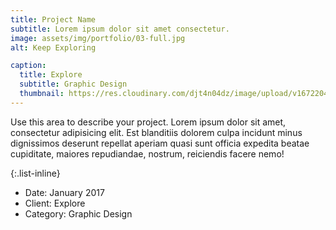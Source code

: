 ```yaml
---
title: Project Name
subtitle: Lorem ipsum dolor sit amet consectetur.
image: assets/img/portfolio/03-full.jpg
alt: Keep Exploring

caption:
  title: Explore
  subtitle: Graphic Design
  thumbnail: https://res.cloudinary.com/djt4n04dz/image/upload/v1672204854/iqr1sn0nlp2hzblsmwpl.jpg
---
```


Use this area to describe your project. Lorem ipsum dolor sit amet, consectetur adipisicing elit. Est blanditiis dolorem culpa incidunt minus dignissimos deserunt repellat aperiam quasi sunt officia expedita beatae cupiditate, maiores repudiandae, nostrum, reiciendis facere nemo!

{:.list-inline}

- Date: January 2017
- Client: Explore
- Category: Graphic Design
